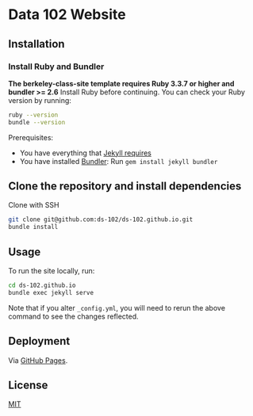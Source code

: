 # Data 102 Website

## Installation

### Install Ruby and Bundler

**The berkeley-class-site template requires Ruby 3.3.7 or higher and bundler >= 2.6**
Install Ruby before continuing. You can check your Ruby version by running:

```bash
ruby --version
bundle --version
```

Prerequisites:

- You have everything that [Jekyll requires](https://jekyllrb.com/docs/installation/)
- You have installed [Bundler](https://bundler.io/): Run `gem install jekyll bundler`

## Clone the repository and install dependencies

Clone with SSH

```bash
git clone git@github.com:ds-102/ds-102.github.io.git
bundle install
```

## Usage

To run the site locally, run:

```bash
cd ds-102.github.io
bundle exec jekyll serve
```

Note that if you alter `_config.yml`, you will need to rerun the above command to see the changes reflected.

## Deployment

Via [GitHub Pages](https://docs.github.com/en/pages/setting-up-a-github-pages-site-with-jekyll/about-github-pages-and-jekyll).

## License

[MIT](LICENSE)
